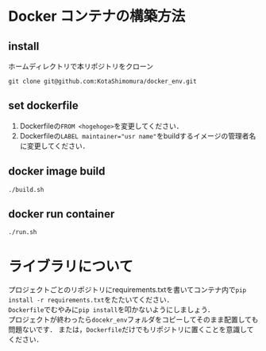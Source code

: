 # Docker コンテナの構築方法

## install
ホームディレクトリで本リポジトリをクローン
```
git clone git@github.com:KotaShimomura/docker_env.git
```

## set dockerfile
1. Dockerfileの`FROM <hogehoge>`を変更してください．
2. Dockerfileの`LABEL maintainer="usr name"`をbuildするイメージの管理者名に変更してください．


## docker image build
```
./build.sh
```

## docker  run container
```
./run.sh
```

# ライブラリについて
プロジェクトごとのリポジトリにrequirements.txtを書いてコンテナ内で`pip install -r requirements.txt`をたたいてください．  
`Dockerfile`でむやみに`pip install`を叩かないようにしましょう．  
プロジェクトが終わったら`docekr_env`フォルダをコピーしてそのまま配置しても問題ないです．
または，`Dockerfile`だけでもリポジトリに置くことを意識してください．

